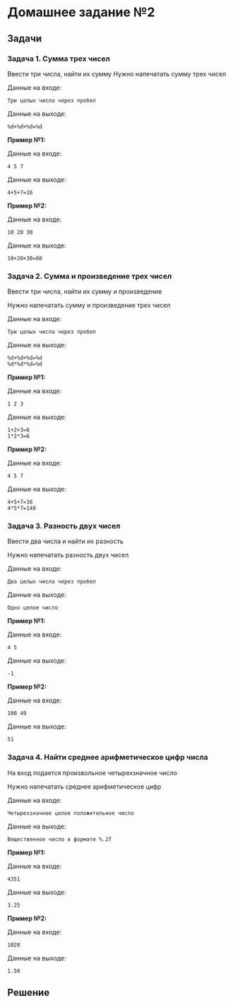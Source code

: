 # Домашнее задание №2 

## Задачи

### Задача 1. Сумма трех чисел 

Ввести три числа, найти их сумму 
Нужно напечатать сумму трех чисел 

Данные на входе:

```
Три целых числа через пробел
``` 

Данные на выходе:
```
%d+%d+%d=%d
``` 

**Пример №1:**

Данные на входе:

```
4 5 7
``` 

Данные на выходе:

```
4+5+7=16
``` 

**Пример №2:** 

Данные на входе:

```
10 20 30
``` 

Данные на выходе:

```
10+20+30=60
```

### Задача 2. Сумма и произведение трех чисел 

Ввести три числа, найти их сумму и произведение 

Нужно напечатать сумму и произведение трех чисел 

Данные на входе: 

```
Три целых числа через пробел
```
 
Данные на выходе:

```
%d+%d+%d=%d 
%d*%d*%d=%d
```
 
**Пример №1:**
 
Данные на входе:

```
1 2 3
``` 

Данные на выходе:

```
1+2+3=6 
1*2*3=6 
```
**Пример №2:** 

Данные на входе:

```
4 5 7
```
 

Данные на выходе:

```
4+5+7=16
4*5*7=140
```          

### Задача 3. Разность двух чисел 

Ввести два числа и найти их разность 

Нужно напечатать разность двух чисел 

Данные на входе:

```
Два целых числа через пробел
```

Данные на выходе:

```
Одно целое число
```
 

**Пример №1:** 

Данные на входе:

```
4 5
```

Данные на выходе:

```
-1 
```

**Пример №2:** 

Данные на входе:

```
100 49
```
 

Данные на выходе:

```
51
```


### Задача 4. Найти среднее арифметическое цифр числа 

На вход подается произвольное четырехзначное число 

Нужно напечатать среднее арифметическое цифр 

Данные на входе:
```
Четырехзначное целое положительное число 
```

Данные на выходе:

```
Вещественное число в формате %.2f 
```

**Пример №1:** 

Данные на входе:

```
4351
```
 
Данные на выходе:

```
3.25
```
 
**Пример №2:** 

Данные на входе:

```
1020
``` 

Данные на выходе:

```
1.50
```

## Решение

